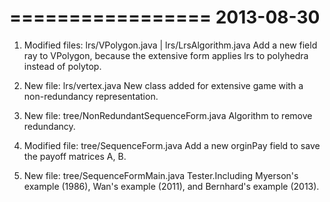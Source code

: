 =================
  2013-08-30
=================

1. Modified files: lrs/VPolygon.java | lrs/LrsAlgorithm.java
   Add a new field ray to VPolygon, because the extensive form applies lrs to polyhedra instead of polytop.

2. New file: lrs/vertex.java
   New class added for extensive game with a non-redundancy representation.

3. New file: tree/NonRedundantSequenceForm.java
   Algorithm to remove redundancy.

4. Modified file: tree/SequenceForm.java
   Add a new orginPay field to save the payoff matrices A, B.

5. New file: tree/SequenceFormMain.java
   Tester.Including Myerson's example (1986), Wan's example (2011), and Bernhard's example (2013). 
